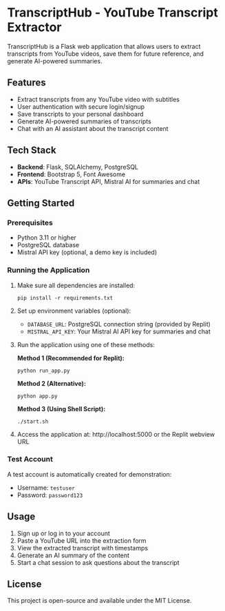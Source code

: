 # TranscriptHub - YouTube Transcript Extractor

TranscriptHub is a Flask web application that allows users to extract transcripts from YouTube videos, save them for future reference, and generate AI-powered summaries.

## Features

- Extract transcripts from any YouTube video with subtitles
- User authentication with secure login/signup
- Save transcripts to your personal dashboard
- Generate AI-powered summaries of transcripts
- Chat with an AI assistant about the transcript content

## Tech Stack

- **Backend**: Flask, SQLAlchemy, PostgreSQL
- **Frontend**: Bootstrap 5, Font Awesome
- **APIs**: YouTube Transcript API, Mistral AI for summaries and chat

## Getting Started

### Prerequisites

- Python 3.11 or higher
- PostgreSQL database
- Mistral API key (optional, a demo key is included)

### Running the Application

1. Make sure all dependencies are installed:
   ```
   pip install -r requirements.txt
   ```

2. Set up environment variables (optional):
   - `DATABASE_URL`: PostgreSQL connection string (provided by Replit)
   - `MISTRAL_API_KEY`: Your Mistral AI API key for summaries and chat

3. Run the application using one of these methods:
   
   **Method 1 (Recommended for Replit):**
   ```
   python run_app.py
   ```

   **Method 2 (Alternative):**
   ```
   python app.py
   ```

   **Method 3 (Using Shell Script):**
   ```
   ./start.sh
   ```

4. Access the application at: http://localhost:5000 or the Replit webview URL

### Test Account

A test account is automatically created for demonstration:
- Username: `testuser`
- Password: `password123`

## Usage

1. Sign up or log in to your account
2. Paste a YouTube URL into the extraction form
3. View the extracted transcript with timestamps
4. Generate an AI summary of the content
5. Start a chat session to ask questions about the transcript

## License

This project is open-source and available under the MIT License.